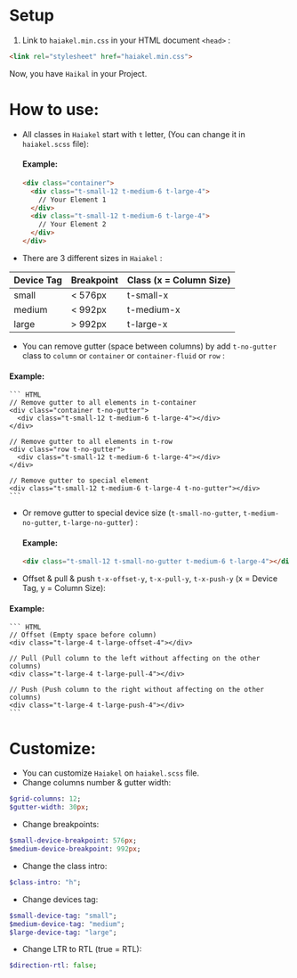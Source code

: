 # Setup
1. Link to `haiakel.min.css` in your HTML document `<head>` :

  ``` HTML
  <link rel="stylesheet" href="haiakel.min.css">
  ```
  Now, you have `Haikal` in your Project.


# How to use:
  * All classes in `Haiakel` start with `t` letter, (You can change it in `haiakel.scss` file):
    #### Example:
    ``` HTML
    <div class="container">
      <div class="t-small-12 t-medium-6 t-large-4">
        // Your Element 1
      </div>
      <div class="t-small-12 t-medium-6 t-large-4">
        // Your Element 2
      </div>
    </div>
    ```

  * There are 3 different sizes in `Haiakel` :

| Device Tag | Breakpoint | Class (x = Column Size) |
| --- | --- | --- |
| small | < 576px | t-small-x |
| medium | < 992px | t-medium-x |
| large | > 992px | t-large-x |

  * You can remove gutter (space between columns) by add `t-no-gutter` class to `column` or `container` or `container-fluid` or `row` :
  #### Example:
    ``` HTML
    // Remove gutter to all elements in t-container
    <div class="container t-no-gutter">
      <div class="t-small-12 t-medium-6 t-large-4"></div>
    </div>

    // Remove gutter to all elements in t-row
    <div class="row t-no-gutter">
      <div class="t-small-12 t-medium-6 t-large-4"></div>
    </div>

    // Remove gutter to special element
    <div class="t-small-12 t-medium-6 t-large-4 t-no-gutter"></div>
    ```
  * Or remove gutter to special device size (`t-small-no-gutter`, `t-medium-no-gutter`, `t-large-no-gutter`) :
    #### Example:
    ``` HTML
    <div class="t-small-12 t-small-no-gutter t-medium-6 t-large-4"></div>
    ```

  * Offset & pull & push `t-x-offset-y`, `t-x-pull-y`, `t-x-push-y` (x = Device Tag, y = Column Size):
  #### Example:
    ``` HTML
    // Offset (Empty space before column)
    <div class="t-large-4 t-large-offset-4"></div>

    // Pull (Pull column to the left without affecting on the other columns)
    <div class="t-large-4 t-large-pull-4"></div>

    // Push (Push column to the right without affecting on the other columns)
    <div class="t-large-4 t-large-push-4"></div>
    ```
# Customize:
  * You can customize `Haiakel` on `haiakel.scss` file.
  * Change columns number & gutter width:
  ``` SASS
  $grid-columns: 12;
  $gutter-width: 30px;
  ```
  
  * Change breakpoints:
  ``` SASS
  $small-device-breakpoint: 576px;
  $medium-device-breakpoint: 992px;
  ```
  
  * Change the class intro:
  ``` SASS
  $class-intro: "h";
  ```
  
  * Change devices tag:
  ``` SASS
  $small-device-tag: "small";
  $medium-device-tag: "medium";
  $large-device-tag: "large";
  ```
  
  * Change LTR to RTL (true = RTL):
  ``` SASS
  $direction-rtl: false;
  ```
  
